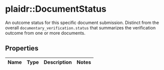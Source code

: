 # plaidr::DocumentStatus

An outcome status for this specific document submission. Distinct from the overall `documentary_verification.status` that summarizes the verification outcome from one or more documents.

## Properties
Name | Type | Description | Notes
------------ | ------------- | ------------- | -------------


